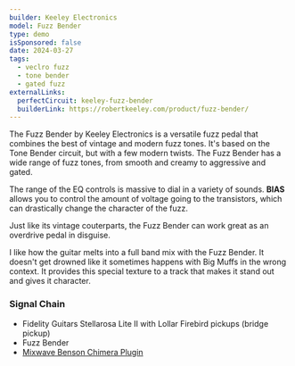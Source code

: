 ```yaml
---
builder: Keeley Electronics
model: Fuzz Bender
type: demo
isSponsored: false
date: 2024-03-27
tags:
  - veclro fuzz
  - tone bender
  - gated fuzz
externalLinks:
  perfectCircuit: keeley-fuzz-bender
  builderLink: https://robertkeeley.com/product/fuzz-bender/
---
```


The Fuzz Bender by Keeley Electronics is a versatile fuzz pedal that combines the best of vintage and modern fuzz tones. It's based on the Tone Bender circuit, but with a few modern twists. The Fuzz Bender has a wide range of fuzz tones, from smooth and creamy to aggressive and gated.

The range of the EQ controls is massive to dial in a variety of sounds. **BIAS** allows you to control the amount of voltage going to the transistors, which can drastically change the character of the fuzz.

Just like its vintage couterparts, the Fuzz Bender can work great as an overdrive pedal in disguise.

I like how the guitar melts into a full band mix with the Fuzz Bender. It doesn't get drowned like it sometimes happens with Big Muffs in the wrong context. It provides this special texture to a track that makes it stand out and gives it character.

### Signal Chain

- Fidelity Guitars Stellarosa Lite II with Lollar Firebird pickups (bridge pickup)
- Fuzz Bender
- [Mixwave Benson Chimera Plugin](https://www.mixwave.net/products/benson-chimera)
